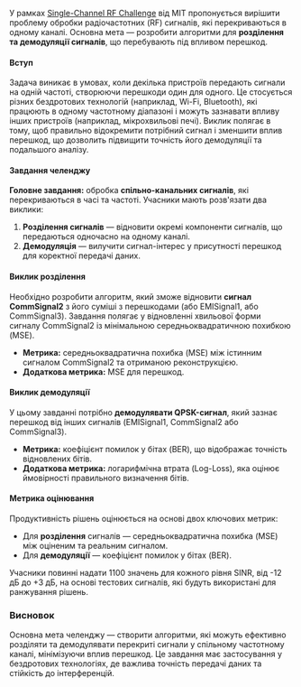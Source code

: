 

У рамках [Single-Channel RF Challenge]() від MIT пропонується вирішити проблему обробки радіочастотних (RF) сигналів, які перекриваються в одному каналі. Основна мета — розробити алгоритми для **розділення та демодуляції сигналів**, що перебувають під впливом перешкод.

#### Вступ
Задача виникає в умовах, коли декілька пристроїв передають сигнали на одній частоті, створюючи перешкоди один для одного. Це стосується різних бездротових технологій (наприклад, Wi-Fi, Bluetooth), які працюють в одному частотному діапазоні і можуть зазнавати впливу інших пристроїв (наприклад, мікрохвильові печі). Виклик полягає в тому, щоб правильно відокремити потрібний сигнал і зменшити вплив перешкод, що дозволить підвищити точність його демодуляції та подальшого аналізу.

#### Завдання челенджу
**Головне завдання:** обробка **спільно-канальних сигналів**, які перекриваються в часі та частоті. Учасники мають розв'язати два виклики:
1. **Розділення сигналів** — відновити окремі компоненти сигналів, що передаються одночасно на одному каналі.
2. **Демодуляція** — вилучити сигнал-інтерес у присутності перешкод для коректної передачі даних.

#### Виклик розділення
Необхідно розробити алгоритм, який зможе відновити **сигнал CommSignal2** з його суміші з перешкодами (або EMISignal1, або CommSignal3). Завдання полягає у відновленні хвильової форми сигналу CommSignal2 із мінімальною середньоквадратичною похибкою (MSE).

- **Метрика:** середньоквадратична похибка (MSE) між істинним сигналом CommSignal2 та отриманою реконструкцією.
- **Додаткова метрика:** MSE для перешкод.

#### Виклик демодуляції
У цьому завданні потрібно **демодулявати QPSK-сигнал**, який зазнає перешкод від інших сигналів (EMISignal1, CommSignal2 або CommSignal3).

- **Метрика:** коефіцієнт помилок у бітах (BER), що відображає точність відновлених бітів.
- **Додаткова метрика:** логарифмічна втрата (Log-Loss), яка оцінює ймовірності правильного визначення бітів.

#### Метрика оцінювання
Продуктивність рішень оцінюється на основі двох ключових метрик:
- Для **розділення** сигналів — середньоквадратична похибка (MSE) між оціненим та реальним сигналом.
- Для **демодуляції** — коефіцієнт помилок у бітах (BER).

Учасники повинні надати 1100 значень для кожного рівня SINR, від -12 дБ до +3 дБ, на основі тестових сигналів, які будуть використані для ранжування рішень.

### Висновок
Основна мета челенджу — створити алгоритми, які можуть ефективно розділяти та демодулявати перекриті сигнали у спільному частотному каналі, мінімізуючи вплив перешкод. Це завдання має застосування у бездротових технологіях, де важлива точність передачі даних та стійкість до інтерференцій.
